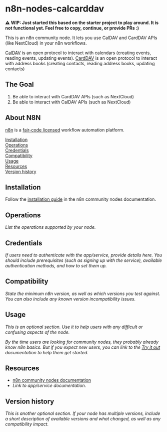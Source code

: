# n8n-nodes-calcarddav
⚠️ **WIP: Just started this based on the starter project to play around. It is not functional yet. Feel free to copy, continue, or provide PRs :)**

This is an n8n community node. It lets you use CalDAV and CardDAV APIs (like NextCloud) in your n8n workflows.

[CalDAV](https://datatracker.ietf.org/doc/html/rfc4791) is an open protocol to interact with calendars (creating events, reading events, updating events).
[CardDAV](https://datatracker.ietf.org/doc/rfc6352/) is an open protocol to interact with address books (creating contacts, reading address books, updating contacts)

## The Goal

1. Be able to interact with CardDAV APIs (such as NextCloud)
2. Be able to interact with CalDAV APIs (such as NextCloud)

## About N8N

[n8n](https://n8n.io/) is a [fair-code licensed](https://docs.n8n.io/reference/license/) workflow automation platform.

[Installation](#installation)  
[Operations](#operations)  
[Credentials](#credentials)  <!-- delete if no auth needed -->  
[Compatibility](#compatibility)  
[Usage](#usage)  <!-- delete if not using this section -->  
[Resources](#resources)  
[Version history](#version-history)  <!-- delete if not using this section -->  

## Installation

Follow the [installation guide](https://docs.n8n.io/integrations/community-nodes/installation/) in the n8n community nodes documentation.

## Operations

_List the operations supported by your node._

## Credentials

_If users need to authenticate with the app/service, provide details here. You should include prerequisites (such as signing up with the service), available authentication methods, and how to set them up._

## Compatibility

_State the minimum n8n version, as well as which versions you test against. You can also include any known version incompatibility issues._

## Usage

_This is an optional section. Use it to help users with any difficult or confusing aspects of the node._

_By the time users are looking for community nodes, they probably already know n8n basics. But if you expect new users, you can link to the [Try it out](https://docs.n8n.io/try-it-out/) documentation to help them get started._

## Resources

* [n8n community nodes documentation](https://docs.n8n.io/integrations/community-nodes/)
* _Link to app/service documentation._

## Version history

_This is another optional section. If your node has multiple versions, include a short description of available versions and what changed, as well as any compatibility impact._


